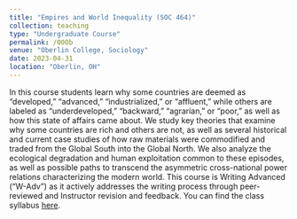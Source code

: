 ```yaml
---
title: "Empires and World Inequality (SOC 464)"
collection: teaching
type: "Undergraduate Course"
permalink: /00Ob
venue: "Oberlin College, Sociology"
date: 2023-04-31
location: "Oberlin, OH"
---
```

In this course students learn why some countries are deemed as “developed,” “advanced,” “industrialized,” or “affluent,” while others are labeled as “underdeveloped,” “backward,” “agrarian,” or “poor,” as well as how this state of affairs came about. We study key theories that examine why some countries are rich and others are not, as well as several historical and current case studies of how raw materials were commodified and traded from the Global South into the Global North. We also analyze the ecological degradation and human exploitation common to these episodes, as well as possible paths to transcend the asymmetric cross-national power relations characterizing the modern world.
This course is  Writing Advanced (“W-Adv”) as it actively addresses the writing process through peer-reviewed and Instructor revision and feedback. 
You can find the class syllabus [here](http://mauriciobetan.github.io/files/SOCI_464_Syllabus_2023.pdf). 
